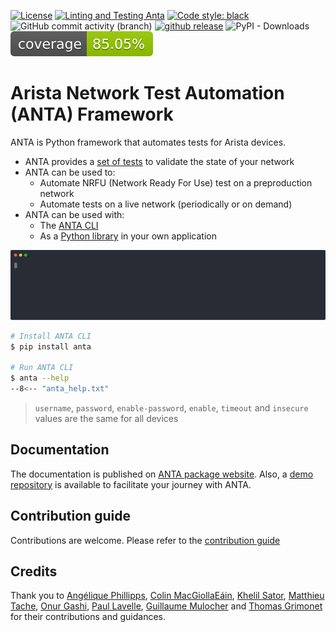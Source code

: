 <!--
  ~ Copyright (c) 2023 Arista Networks, Inc.
  ~ Use of this source code is governed by the Apache License 2.0
  ~ that can be found in the LICENSE file.
  -->

[![License](https://img.shields.io/badge/license-Apache%202.0-brightgreen.svg)](https://github.com/arista-netdevops-community/anta/blob/main/LICENSE)
[![Linting and Testing Anta](https://github.com/arista-netdevops-community/anta/actions/workflows/code-testing.yml/badge.svg)](https://github.com/arista-netdevops-community/anta/actions/workflows/code-testing.yml)
[![Code style: black](https://img.shields.io/badge/code%20style-black-000000.svg)](https://github.com/psf/black)
![GitHub commit activity (branch)](https://img.shields.io/github/commit-activity/m/arista-netdevops-community/anta)
[![github release](https://img.shields.io/github/release/arista-netdevops-community/anta.svg)](https://github.com/arista-netdevops-community/anta/releases/)
![PyPI - Downloads](https://img.shields.io/pypi/dm/anta)
![coverage](https://raw.githubusercontent.com/arista-netdevops-community/anta/coverage-badge/latest-release-coverage.svg)

# Arista Network Test Automation (ANTA) Framework

ANTA is Python framework that automates tests for Arista devices.

- ANTA provides a [set of tests](api/tests.md) to validate the state of your network
- ANTA can be used to:
    - Automate NRFU (Network Ready For Use) test on a preproduction network
    - Automate tests on a live network (periodically or on demand)
- ANTA can be used with:
    - The [ANTA CLI](cli/overview.md)
    - As a [Python library](advanced_usages/as-python-lib.md) in your own application

![anta nrfu](https://raw.githubusercontent.com/arista-netdevops-community/anta/main/docs/imgs/anta-nrfu.svg)

```bash
# Install ANTA CLI
$ pip install anta

# Run ANTA CLI
$ anta --help
--8<-- "anta_help.txt"
```
> `username`, `password`, `enable-password`, `enable`, `timeout` and `insecure` values are the same for all devices


## Documentation

The documentation is published on [ANTA package website](https://www.anta.ninja). Also, a [demo repository](https://github.com/titom73/atd-anta-demo) is available to facilitate your journey with ANTA.

## Contribution guide

Contributions are welcome. Please refer to the [contribution guide](contribution.md)

## Credits

Thank you to [Angélique Phillipps](https://github.com/aphillipps), [Colin MacGiollaEáin](https://github.com/colinmacgiolla), [Khelil Sator](https://github.com/ksator), [Matthieu Tache](https://github.com/mtache), [Onur Gashi](https://github.com/onurgashi), [Paul Lavelle](https://github.com/paullavelle), [Guillaume Mulocher](https://github.com/gmuloc) and [Thomas Grimonet](https://github.com/titom73) for their contributions and guidances.
